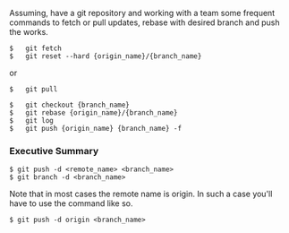 Assuming, have a git repository and working with a team some frequent commands to fetch or pull updates, rebase with desired branch and push the works.

```git
$   git fetch
$   git reset --hard {origin_name}/{branch_name} 
```
or
```git
$   git pull
```
```
$   git checkout {branch_name}
$   git rebase {origin_name}/{branch_name}
$   git log
$   git push {origin_name} {branch_name} -f
```

### Executive Summary
```
$ git push -d <remote_name> <branch_name>
$ git branch -d <branch_name>
```
Note that in most cases the remote name is origin. In such a case you'll have to use the command like so.
```
$ git push -d origin <branch_name>
```
